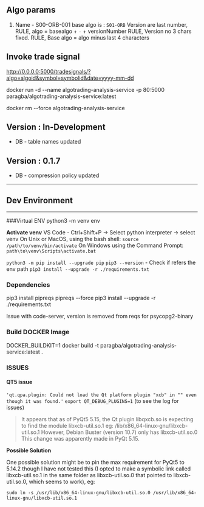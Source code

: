 
## Algo params
1. Name - S00-ORB-001
        base algo is : `S01-ORB`
        Version are last number, 
        RULE, algo = basealgo + `-` + versionNumber
        RULE, Version no 3 chars fixed.
        RULE, Base algo = algo minus last 4 characters
        


## Invoke trade signal
http://0.0.0.0:5000/tradesignals/?algo=algoid&symbol=symbolid&date=yyyy-mm-dd


docker run -d --name algotrading-analysis-service  -p 80:5000 paragba/algotrading-analysis-service:latest

docker rm --force algotrading-analysis-service


## Version : In-Development
* DB - table names updated

## Version : 0.1.7
* DB - compression policy updated

---
## Dev Environment 
---
###Virtual ENV
python3 -m venv env

**Activate venv**
VS Code - Ctrl+Shift+P -> Select python interpreter -> select venv
On Unix or MacOS, using the bash shell: `source /path/to/venv/bin/activate`
On Windows using the Command Prompt: `path\to\venv\Scripts\activate.bat`

`python3 -m pip install --upgrade pip`
`pip3 --version` - Check if refers the env path
`pip3 install --upgrade -r ./requirements.txt`



### Dependencies
pip3 install pipreqs
pipreqs --force
pip3 install --upgrade -r ./requirements.txt

Issue with code-server, version is removed from reqs for psycopg2-binary

### Build DOCKER Image
DOCKER_BUILDKIT=1 docker build -t paragba/algotrading-analysis-service:latest .

### ISSUES

#### QT5 issue
`'qt.qpa.plugin: Could not load the Qt platform plugin "xcb" in "" even though it was found.'`
  `export QT_DEBUG_PLUGINS=1`  (to see the log for issues)

> It appears that as of PyQt5 5.15, the Qt plugin libqxcb.so is expecting to find the module libxcb-util.so.1 eg:
/lib/x86_64-linux-gnu/libxcb-util.so.1
However, Debian Buster (version 10.7) only has libxcb-util.so.0
This change was apparently made in PyQt 5.15.

**Possible Solution**

One possible solution might be to pin the max requirement for PyQt5 to 5.14.2 though I have not tested this (I opted to make a symbolic link called libxcb-util.so.1 in the same folder as libxcb-util.so.0 that pointed to libxcb-util.so.0, which seems to work), eg:

`sudo ln -s /usr/lib/x86_64-linux-gnu/libxcb-util.so.0 /usr/lib/x86_64-linux-gnu/libxcb-util.so.1`



